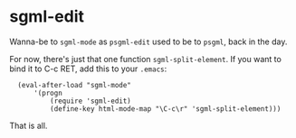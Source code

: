 sgml-edit
=========

Wanna-be to `sgml-mode` as `psgml-edit` used to be to `psgml`, back in the day.

For now, there's just that one function `sgml-split-element`. If you want to
bind it to C-c RET, add this to your `.emacs`:

      (eval-after-load "sgml-mode"
          '(progn
              (require 'sgml-edit)
              (define-key html-mode-map "\C-c\r" 'sgml-split-element)))

That is all.
